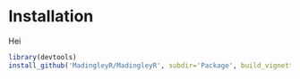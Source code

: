 # Installation

Hei



```r
library(devtools)
install_github('MadingleyR/MadingleyR', subdir='Package', build_vignettes = F)
```

